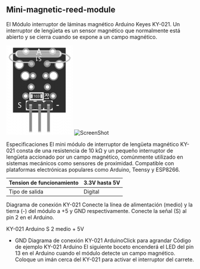 ## Mini-magnetic-reed-module




El Módulo interruptor de láminas magnético Arduino Keyes KY-021. Un interruptor de lengüeta es un sensor magnético que normalmente está abierto y se cierra cuando se expone a un campo magnético.


![ScreenShot](1.png)
![ScreenShot](2.png)



Especificaciones
El mini módulo de interruptor de lengüeta magnético KY-021 consta de una resistencia de 10 kΩ y un pequeño interruptor de lengüeta accionado por un campo magnético, comúnmente utilizado en sistemas mecánicos como sensores de proximidad. Compatible con plataformas electrónicas populares como Arduino, Teensy y ESP8266.

| Tension de funcionamiento | 3.3V hasta 5V |
|---------------------------|---------------|
| Tipo de salida            | Digital       |




Diagrama de conexión KY-021
Conecte la línea de alimentación (medio) y la tierra (-) del módulo a +5 y GND respectivamente. Conecte la señal (S) al pin 2 en el Arduino.

KY-021	Arduino
S	2
medio	+ 5V
-	GND
Diagrama de conexión KY-021 ArduinoClick para agrandar
Código de ejemplo KY-021 Arduino
El siguiente boceto encenderá el LED del pin 13 en el Arduino cuando el módulo detecte un campo magnético. Coloque un imán cerca del KY-021 para activar el interruptor del carrete.
